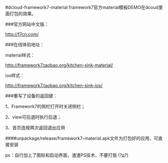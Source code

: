 #dcloud-framework7-material
framework7官方material模板DEMO在dcoud里面打包的效果。

###官方网站中文版：

<http://f7cn.com/>

###在线体验地址：

material样式：

<http://framework7.taobao.org/kitchen-sink-material/>

ios样式：

<http://framework7.taobao.org/kitchen-sink-ios/>


###重写了设备的返回键：

1、Framework7的侧栏打开时关闭侧栏；

2、view可后退时执行后退；

3、首页连按两次返回退出应用

####unpackage/release/framework7-material.apk文件为打包好的应用，可直接安装

ps：自行加上了图标和启动界面，渣渣PS技术，不要打我 (?д?)
